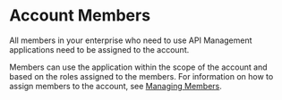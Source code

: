 <!-- loio66a7bc8f9c8d4e8999dca8e4eaccde55 -->

# Account Members

All members in your enterprise who need to use API Management applications need to be assigned to the account.



Members can use the application within the scope of the account and based on the roles assigned to the members. For information on how to assign members to the account, see [Managing Members](https://help.sap.com/viewer/65de2977205c403bbc107264b8eccf4b/Cloud/en-US/cc1c676b43904066abb2a4838cbd0c37.html?q=Managing%20memebers).

